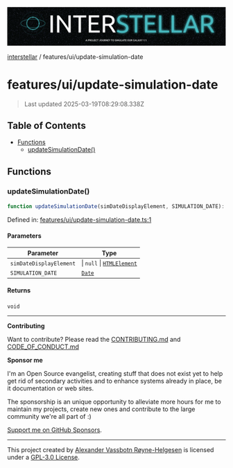 <div><img alt="SPECCER logo" src="https://raw.githubusercontent.com/phun-ky/interstellar/main/public/interstellar-header.png" style="max-height:120px;"/></div>

[interstellar](../../README.md) / features/ui/update-simulation-date

# features/ui/update-simulation-date

> Last updated 2025-03-19T08:29:08.338Z

## Table of Contents

- [Functions](#functions)
  - [updateSimulationDate()](#updatesimulationdate)

## Functions

### updateSimulationDate()

```ts
function updateSimulationDate(simDateDisplayElement, SIMULATION_DATE): void;
```

Defined in:
[features/ui/update-simulation-date.ts:1](https://github.com/phun-ky/interstellar/blob/main/src/features/ui/update-simulation-date.ts#L1)

#### Parameters

| Parameter               | Type                                                                                      |
| ----------------------- | ----------------------------------------------------------------------------------------- |
| `simDateDisplayElement` | \| `null` \| [`HTMLElement`](https://developer.mozilla.org/docs/Web/API/HTMLElement)      |
| `SIMULATION_DATE`       | [`Date`](https://developer.mozilla.org/docs/Web/JavaScript/Reference/Global_Objects/Date) |

#### Returns

`void`

---

**Contributing**

Want to contribute? Please read the
[CONTRIBUTING.md](https://github.com/phun-ky/interstellar/blob/main/CONTRIBUTING.md)
and
[CODE_OF_CONDUCT.md](https://github.com/phun-ky/interstellar/blob/main/CODE_OF_CONDUCT.md)

**Sponsor me**

I'm an Open Source evangelist, creating stuff that does not exist yet to help
get rid of secondary activities and to enhance systems already in place, be it
documentation or web sites.

The sponsorship is an unique opportunity to alleviate more hours for me to
maintain my projects, create new ones and contribute to the large community
we're all part of :)

[Support me on GitHub Sponsors](https://github.com/sponsors/phun-ky).

---

This project created by [Alexander Vassbotn Røyne-Helgesen](http://phun-ky.net)
is licensed under a
[GPL-3.0 License](https://choosealicense.com/licenses/gpl-3.0/).
